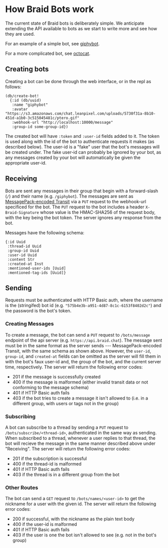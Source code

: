 # How Braid Bots work

The current state of Braid bots is deliberately simple.
We anticipate extending the API available to bots as we start to write more and see how they are used.

For an example of a simple bot, see [giphybot][].

For a more complicated bot, see [octocat][].

## Creating bots

Creating a bot can be done through the web interface, or in the repl as follows:

    (db/create-bot!
      {:id (db/uuid)
       :name "giphybot"
       :avatar "https://s3.amazonaws.com/chat.leanpixel.com/uploads/5730f31a-8b10-451d-a1b0-3c515045481c/ptero.gif"
       :webhook-url "http://localhost:10000/message"
       :group-id some-group-id})

The created bot will have `:token` and `:user-id` fields added to it.
The token is used along with the id of the bot to authenticate requests it makes (as described below).
The user-id is a "fake" user that the bot's messages will be created under.
The fake user-id can probably be ignored by your bot, as any messages created by your bot will automatically be given the appropriate user-id.

## Receiving

Bots are sent any messages in their group that begin with a forward-slash (`/`) and their name (e.g. `/giphybot`).
The messages are sent as [MessagePack-encoded Transit][transit] via a `PUT` request to the webhook-url specificed for the bot.
The `PUT` request to the bot includes a header `X-Braid-Signature` whose value is the HMAC-SHA256 of the request body, with the key being the bot token.
The server ignores any response from the bot.

Messages have the following schema:

    {:id Uuid
     :thread-id Uuid
     :group-id Uuid
     :user-id Uuid
     :content Str
     :created-at Inst
     :mentioned-user-ids [Uuid]
     :mentioned-tag-ids [Uuid]}

## Sending

Requests must be authenticated with HTTP Basic auth, where the username is the (stringifed) bot id (e.g. `"575b4e3b-a951-4d87-8c1c-6153f8402d2c"`) and the password is the bot's token.

### Creating Messages

To create a message, the bot can send a `PUT` request to `/bots/message` endpoint of the api server (e.g. `https://api.braid.chat`).
The message sent must be in the same format as the server sends --- MessagePack-encoded Transit, with the same schema as shown above.
However, the `user-id`, `group-id`, and `created-at` fields can be omitted as the server will fill them in with the bot's faux user-id and, the group of the bot, and the current server time, respectively.
The server will return the following error codes:

  - 201 if the message is successfully created
  - 400 if the message is malformed (either invalid transit data or not conforming to the message schema)
  - 401 if HTTP Basic auth fails
  - 403 if the bot tries to create a message it isn't allowed to (i.e. in a different group, with users or tags not in the group)

### Subscribing

A bot can subscribe to a thread by sending a `PUT` request to `/bots/subscribe/<thread-id>`, authenticated in the same way as sending.
When subscribed to a thread, whenever a user replies to that thread, the bot will recieve the message in the same manner described above under "Receiving".
The server will return the following error codes:

  - 201 if the subscription is successful
  - 400 if the thread-id is malformed
  - 401 if HTTP Basic auth fails
  - 403 if the thread is in a different group from the bot

### Other Routes

The bot can send a `GET` request to `/bots/names/<user-id>` to get the nickname for a user with the given id.
The server will return the following error codes:

  - 200 if successful, with the nickname as the plain text body
  - 400 if the user-id is malformed
  - 401 if HTTP Basic auth fails
  - 403 if the user is one the bot isn't allowed to see (e.g. not in the bot's group)

  [transit]: https://github.com/cognitect/transit-format
  [giphybot]: https://github.com/braidchat/giphybot
  [octocat]: https://github.com/braidchat/octocat
